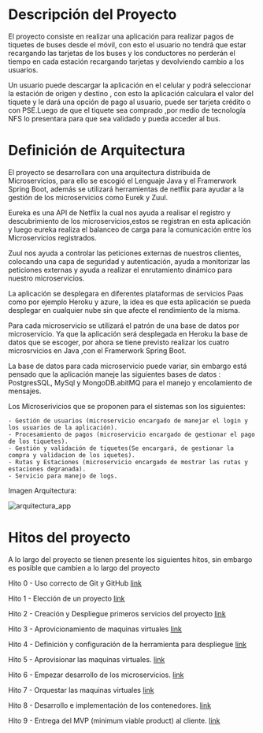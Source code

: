 # Descripción del Proyecto

El proyecto consiste en realizar una aplicación para realizar pagos de tiquetes de buses desde el móvil, con esto el usuario no tendrá que estar recargando 
las tarjetas de los buses y los conductores no perderán el tiempo en cada estación recargando tarjetas y devolviendo cambio a los usuarios.

Un usuario puede descargar la aplicación en el celular y podrá seleccionar la estación de origen y destino , con esto la aplicación calculara el valor del
tiquete y le dará una opción de pago al usuario, puede ser tarjeta crédito o con PSE.Luego de que el tiquete sea comprado ,por medio de tecnología NFS lo 
presentara para que sea validado y pueda acceder al bus.

# Definición de Arquitectura

El proyecto se desarrollara con una arquitectura distribuida de Microservicios, para ello se escogió el Lenguaje Java y el Framerwork Spring Boot, además se utilizará herramientas de netflix para ayudar a la gestión de los microservicios como Eurek y Zuul.

Eureka es una API de Netflix la cual nos ayuda a realisar el registro y descubrimiento de los microservicios,estos se registran en esta aplicación y luego eureka realiza el balanceo de carga para la comunicación entre los Microservicios registrados.

Zuul nos ayuda a controlar las peticiones externas de nuestros clientes, colocando una capa de seguridad y autenticación, ayuda a monitorizar las peticiones externas y ayuda a realizar el enrutamiento dinámico para nuestro microservicios.

La aplicación se desplegara en diferentes plataformas de servicios Paas como por ejemplo Heroku y azure, la idea es que esta aplicación se pueda desplegar en cualquier nube sin que afecte el rendimiento de la misma. 

Para cada microservicio se utilizará el patrón de una base de datos por microservicio. Ya que la aplicación será desplegada en Heroku la base de datos que se escoger, por ahora se tiene previsto realizar los cuatro microsrvicios en Java ,con el Framerwork Spring Boot.

La base de datos para cada microservicio puede variar, sin embargo está pensado que la aplicación maneje las siguientes bases de datos : PostgresSQL, MySql y MongoDB.abitMQ para el manejo y encolamiento de mensajes.

Los Microserivicios que se proponen para el sistemas son los siguientes:

    - Gestión de usuarios (microservicio encargado de manejar el login y los usuarios de la aplicación).
    - Procesamiento de pagos (microservicio encargado de gestionar el pago de los tiquetes).
    - Gestión y validación de tiquetes(Se encargará, de gestionar la compra y validacion de los iquetes).
    - Rutas y Estaciones (microservicio encargado de mostrar las rutas y estaciones degranada).
    - Servicio para manejo de logs.

Imagen Arquitectura:


![arquitectura_app](https://user-images.githubusercontent.com/24718808/49256160-6978d680-f42e-11e8-8fbb-59359542db3b.jpg)




# Hitos del proyecto 

A lo largo del proyecto se tienen presente los siguientes hitos, sin embargo es posible que cambien a lo largo del proyecto


Hito 0 - Uso correcto de Git y GitHub [link](https://github.com/danielbc09/Proyecto_CC/milestone/1)

Hito 1 - Elección de un proyecto [link](https://github.com/danielbc09/Proyecto_CC/milestone/2)

Hito 2 - Creación y Despliegue primeros servicios del proyecto [link](https://github.com/danielbc09/Proyecto_CC/milestone/3)

Hito 3 - Aprovicionamiento de maquinas virtuales [link](https://github.com/danielbc09/Proyecto_CC/milestone/4)

Hito 4 - Definición y configuración de la herramienta para despliegue [link](https://github.com/danielbc09/Proyecto_CC/milestone/5)

Hito 5 - Aprovisionar las maquinas virtuales. [link](https://github.com/danielbc09/Proyecto_CC/milestone/6)

Hito 6 - Empezar desarrollo de los microservicios. [link](https://github.com/danielbc09/Proyecto_CC/milestone/7)

Hito 7 - Orquestar las maquinas virtuales [link](https://github.com/danielbc09/Proyecto_CC/milestone/8)

Hito 8 - Desarrollo e implementación de los contenedores. [link](https://github.com/danielbc09/Proyecto_CC/milestone/9)

Hito 9 - Entrega del MVP (minimum viable product) al cliente. [link](https://github.com/danielbc09/Proyecto_CC/milestone/10)

    
    
